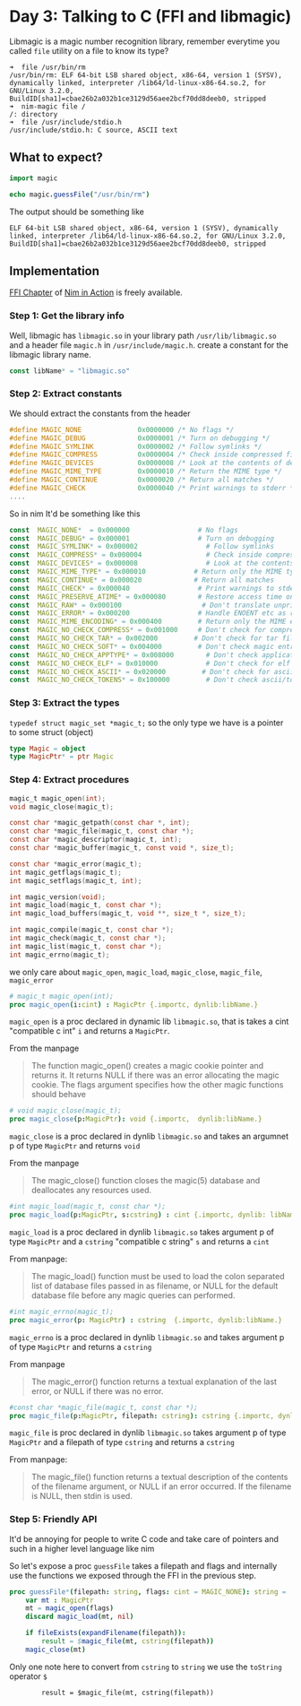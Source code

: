 # Day 3: Talking to C (FFI and libmagic)

Libmagic is a magic number recognition library, remember everytime you called `file` utility on a file to know its type?

```
➜  file /usr/bin/rm
/usr/bin/rm: ELF 64-bit LSB shared object, x86-64, version 1 (SYSV), dynamically linked, interpreter /lib64/ld-linux-x86-64.so.2, for GNU/Linux 3.2.0, BuildID[sha1]=cbae26b2a032b1ce3129d56aee2bcf70dd8deeb0, stripped
➜  nim-magic file /
/: directory
➜  file /usr/include/stdio.h
/usr/include/stdio.h: C source, ASCII text
```

## What to expect?
```nim
import magic

echo magic.guessFile("/usr/bin/rm")
```
The output should be something like
```
ELF 64-bit LSB shared object, x86-64, version 1 (SYSV), dynamically linked, interpreter /lib64/ld-linux-x86-64.so.2, for GNU/Linux 3.2.0, BuildID[sha1]=cbae26b2a032b1ce3129d56aee2bcf70dd8deeb0, stripped
```

## Implementation
[FFI Chapter](https://livebook.manning.com/#!/book/nim-in-action/chapter-8/1) of [Nim in Action](https://www.manning.com/books/nim-in-action) is freely available.


### Step 1: Get the library info
Well, libmagic has `libmagic.so` in your library path `/usr/lib/libmagic.so` and a header file `magic.h` in `/usr/include/magic.h`.
create a constant for the libmagic library name.
```nim
const libName* = "libmagic.so"
```

### Step 2: Extract constants
We should extract the constants from the header

```c
#define MAGIC_NONE              0x0000000 /* No flags */
#define MAGIC_DEBUG             0x0000001 /* Turn on debugging */
#define MAGIC_SYMLINK           0x0000002 /* Follow symlinks */
#define MAGIC_COMPRESS          0x0000004 /* Check inside compressed files */
#define MAGIC_DEVICES           0x0000008 /* Look at the contents of devices */
#define MAGIC_MIME_TYPE         0x0000010 /* Return the MIME type */
#define MAGIC_CONTINUE          0x0000020 /* Return all matches */
#define MAGIC_CHECK             0x0000040 /* Print warnings to stderr */
....

```

So in nim It'd be something like this
```nim
const  MAGIC_NONE*  = 0x000000                 # No flags 
const  MAGIC_DEBUG* = 0x000001                 # Turn on debugging 
const  MAGIC_SYMLINK* = 0x000002                 # Follow symlinks 
const  MAGIC_COMPRESS* = 0x000004                # Check inside compressed files 
const  MAGIC_DEVICES* = 0x000008                 # Look at the contents of devices 
const  MAGIC_MIME_TYPE* = 0x000010            # Return only the MIME type 
const  MAGIC_CONTINUE* = 0x000020             # Return all matches 
const  MAGIC_CHECK* = 0x000040                 # Print warnings to stderr 
const  MAGIC_PRESERVE_ATIME* = 0x000080        # Restore access time on exit 
const  MAGIC_RAW* = 0x000100                    # Don't translate unprint chars 
const  MAGIC_ERROR* = 0x000200                 # Handle ENOENT etc as real errors 
const  MAGIC_MIME_ENCODING* = 0x000400         # Return only the MIME encoding 
const  MAGIC_NO_CHECK_COMPRESS* = 0x001000     # Don't check for compressed files 
const  MAGIC_NO_CHECK_TAR* = 0x002000         # Don't check for tar files 
const  MAGIC_NO_CHECK_SOFT* = 0x004000         # Don't check magic entries 
const  MAGIC_NO_CHECK_APPTYPE* = 0x008000        # Don't check application type 
const  MAGIC_NO_CHECK_ELF* = 0x010000            # Don't check for elf details 
const  MAGIC_NO_CHECK_ASCII* = 0x020000         # Don't check for ascii files 
const  MAGIC_NO_CHECK_TOKENS* = 0x100000         # Don't check ascii/tokens 
```


### Step 3: Extract the types

```typedef struct magic_set *magic_t;```
so the only type we have is a pointer to some struct (object)

```nim
type Magic = object
type MagicPtr* = ptr Magic 
```

### Step 4: Extract procedures
```c
magic_t magic_open(int);
void magic_close(magic_t);

const char *magic_getpath(const char *, int);
const char *magic_file(magic_t, const char *);
const char *magic_descriptor(magic_t, int);
const char *magic_buffer(magic_t, const void *, size_t);

const char *magic_error(magic_t);
int magic_getflags(magic_t);
int magic_setflags(magic_t, int);

int magic_version(void);
int magic_load(magic_t, const char *);
int magic_load_buffers(magic_t, void **, size_t *, size_t);

int magic_compile(magic_t, const char *);
int magic_check(magic_t, const char *);
int magic_list(magic_t, const char *);
int magic_errno(magic_t);
```
we only care about `magic_open`, `magic_load`, `magic_close`, `magic_file`, `magic_error`

```nim
# magic_t magic_open(int);
proc magic_open(i:cint) : MagicPtr {.importc, dynlib:libName.}
```
`magic_open` is a proc declared in dynamic lib `libmagic.so`, that is takes a cint "compatible c int" `i` and returns a `MagicPtr`.

From the manpage 
> The function magic_open() creates a magic cookie pointer and returns it.  It returns NULL if there was an error allocating the magic cookie.  The flags argument specifies how the other magic functions should behave


```nim
# void magic_close(magic_t);
proc magic_close(p:MagicPtr): void {.importc,  dynlib:libName.}
```
`magic_close` is a proc declared in dynlib `libmagic.so` and takes an argumnet p of type `MagicPtr` and returns `void`

From the manpage
> The magic_close() function closes the magic(5) database and deallocates any resources used.

```nim
#int magic_load(magic_t, const char *);
proc magic_load(p:MagicPtr, s:cstring) : cint {.importc, dynlib: libName.}
```
`magic_load` is a proc declared in dynlib `libmagic.so` takes argument p of type `MagicPtr` and a `cstring` "compatible c string" `s` and returns a `cint`

From manpage:
> The magic_load() function must be used to load the colon separated list of database files passed in as filename, or NULL for the default database
     file before any magic queries can performed.

```nim
#int magic_errno(magic_t);
proc magic_error(p: MagicPtr) : cstring  {.importc, dynlib:libName.}
```
`magic_errno` is a proc declared in dynlib `libmagic.so` and takes argument p of type `MagicPtr` and returns a `cstring`

From manpage
> The magic_error() function returns a textual explanation of the last error, or NULL if there was no error.


```nim
#const char *magic_file(magic_t, const char *);
proc magic_file(p:MagicPtr, filepath: cstring): cstring {.importc, dynlib: libName.} 
```
`magic_file` is proc declared in dynlib `libmagic.so` takes argument p of type `MagicPtr` and a filepath of type `cstring` and returns a `cstring`

From manpage:
> The magic_file() function returns a textual description of the contents of the filename argument, or NULL if an error occurred.  If the filename is NULL, then stdin is used.


### Step 5: Friendly API
It'd be annoying for people to write C code and take care of pointers and such in a higher level language like nim

So let's expose a proc `guessFile` takes a filepath and flags and internally use the functions we exposed through the FFI in the previous step.

```nim
proc guessFile*(filepath: string, flags: cint = MAGIC_NONE): string =
    var mt : MagicPtr
    mt = magic_open(flags)
    discard magic_load(mt, nil)

    if fileExists(expandFilename(filepath)):
        result = $magic_file(mt, cstring(filepath))
    magic_close(mt)
```
Only one note here to convert from `cstring` to `string` we use the `toString` operator `$` 
```
        result = $magic_file(mt, cstring(filepath))
```
